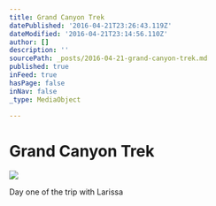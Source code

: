 ```yaml
---
title: Grand Canyon Trek
datePublished: '2016-04-21T23:26:43.119Z'
dateModified: '2016-04-21T23:14:56.110Z'
author: []
description: ''
sourcePath: _posts/2016-04-21-grand-canyon-trek.md
published: true
inFeed: true
hasPage: false
inNav: false
_type: MediaObject

---
```

# Grand Canyon Trek
![](https://the-grid-user-content.s3-us-west-2.amazonaws.com/36442a04-5c7e-45ce-8240-b66c352884c3.jpg)

Day one of the trip with Larissa